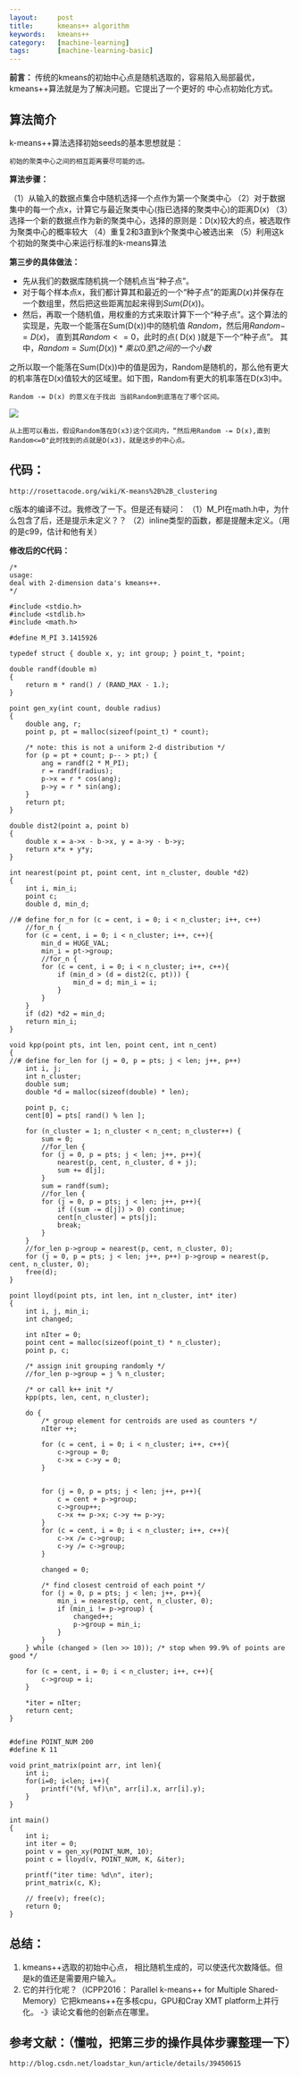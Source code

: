 ```yaml
---
layout:     post
title:      kmeans++ algorithm
keywords:   kmeans++
category:   [machine-learning]
tags:       [machine-learning-basic]
---
```


**前言：**
传统的kmeans的初始中心点是随机选取的，容易陷入局部最优，kmeans++算法就是为了解决问题。它提出了一个更好的
中心点初始化方式。

## 算法简介

 k-means++算法选择初始seeds的基本思想就是：

	初始的聚类中心之间的相互距离要尽可能的远。

**算法步骤：**

（1）从输入的数据点集合中随机选择一个点作为第一个聚类中心
（2）对于数据集中的每一个点x，计算它与最近聚类中心(指已选择的聚类中心)的距离D(x)
（3）选择一个新的数据点作为新的聚类中心，选择的原则是：D(x)较大的点，被选取作为聚类中心的概率较大
（4）重复2和3直到k个聚类中心被选出来
（5）利用这k个初始的聚类中心来运行标准的k-means算法

**第三步的具体做法：**
- 先从我们的数据库随机挑一个随机点当“种子点”。
-  对于每个样本点x，我们都计算其和最近的一个“种子点”的距离$D(x)$并保存在一个数组里，然后把这些距离加起来得到$Sum(D(x))$。
-  然后，再取一个随机值，用权重的方式来取计算下一个“种子点”。这个算法的实现是，先取一个能落在Sum(D(x))中的随机值 $Random$，然后用$Random -= D(x)$， 直到其$Random <= 0$，此时的点( D(x) )就是下一个“种子点”。
其中，$Random = Sum(D(x)) * 乘以0至1之间的一个小数$

之所以取一个能落在Sum(D(x))中的值是因为，Random是随机的，那么他有更大的机率落在D(x)值较大的区域里。如下图，Random有更大的机率落在D(x3)中。

	Random -= D(x) 的意义在于找出 当前Random到底落在了哪个区间。

![](/images/machine-learning/kmeans++.png)

	从上图可以看出，假设Random落在D(x3)这个区间内，“然后用Random -= D(x),直到Random<=0"此时找到的点就是D(x3)，就是这步的中心点。



## 代码：
	http://rosettacode.org/wiki/K-means%2B%2B_clustering

c版本的编译不过。我修改了一下。但是还有疑问：
（1）M_PI在math.h中，为什么包含了后，还是提示未定义？？
（2）inline类型的函数，都是提醒未定义。（用的是c99，估计和他有关）

**修改后的C代码：**

```
/*
usage:
deal with 2-dimension data's kmeans++.
*/

#include <stdio.h>
#include <stdlib.h>
#include <math.h>

#define M_PI 3.1415926

typedef struct { double x, y; int group; } point_t, *point;
 
double randf(double m)
{
	return m * rand() / (RAND_MAX - 1.);
}
 
point gen_xy(int count, double radius)
{
	double ang, r;
	point p, pt = malloc(sizeof(point_t) * count);
 
	/* note: this is not a uniform 2-d distribution */
	for (p = pt + count; p-- > pt;) {
		ang = randf(2 * M_PI);
		r = randf(radius);
		p->x = r * cos(ang);
		p->y = r * sin(ang);
	}
	return pt;
}
 
double dist2(point a, point b)
{
	double x = a->x - b->x, y = a->y - b->y;
	return x*x + y*y;
}
 
int nearest(point pt, point cent, int n_cluster, double *d2)
{
	int i, min_i;
	point c;
	double d, min_d;

//#	define for_n for (c = cent, i = 0; i < n_cluster; i++, c++)
	//for_n {
	for (c = cent, i = 0; i < n_cluster; i++, c++){
		min_d = HUGE_VAL;
		min_i = pt->group;
		//for_n {
		for (c = cent, i = 0; i < n_cluster; i++, c++){
			if (min_d > (d = dist2(c, pt))) {
				min_d = d; min_i = i;
			}
		}
	}
	if (d2) *d2 = min_d;
	return min_i;
}
 
void kpp(point pts, int len, point cent, int n_cent)
{
//#	define for_len for (j = 0, p = pts; j < len; j++, p++)
	int i, j;
	int n_cluster;
	double sum;
	double *d = malloc(sizeof(double) * len);
 
	point p, c;
	cent[0] = pts[ rand() % len ];

	for (n_cluster = 1; n_cluster < n_cent; n_cluster++) {
		sum = 0;
		//for_len {
		for (j = 0, p = pts; j < len; j++, p++){
			nearest(p, cent, n_cluster, d + j);
			sum += d[j];
		}
		sum = randf(sum);
		//for_len {
		for (j = 0, p = pts; j < len; j++, p++){
			if ((sum -= d[j]) > 0) continue;
			cent[n_cluster] = pts[j];
			break;
		}
	}
	//for_len p->group = nearest(p, cent, n_cluster, 0);
	for (j = 0, p = pts; j < len; j++, p++) p->group = nearest(p, cent, n_cluster, 0);
	free(d);
}
 
point lloyd(point pts, int len, int n_cluster, int* iter)
{
	int i, j, min_i;
	int changed;
 	
 	int nIter = 0;
	point cent = malloc(sizeof(point_t) * n_cluster);
	point p, c;
 
	/* assign init grouping randomly */
	//for_len p->group = j % n_cluster;
 
	/* or call k++ init */
	kpp(pts, len, cent, n_cluster);
 
	do {
		/* group element for centroids are used as counters */
		nIter ++; 

		for (c = cent, i = 0; i < n_cluster; i++, c++){
			c->group = 0; 
			c->x = c->y = 0;
		}
		

		for (j = 0, p = pts; j < len; j++, p++){
			c = cent + p->group;
			c->group++;
			c->x += p->x; c->y += p->y;
		}
		for (c = cent, i = 0; i < n_cluster; i++, c++){
		 	c->x /= c->group; 
		 	c->y /= c->group; 
		}
 
		changed = 0;

		/* find closest centroid of each point */
		for (j = 0, p = pts; j < len; j++, p++){
			min_i = nearest(p, cent, n_cluster, 0);
			if (min_i != p->group) {
				changed++;
				p->group = min_i;
			}
		}
	} while (changed > (len >> 10)); /* stop when 99.9% of points are good */

	for (c = cent, i = 0; i < n_cluster; i++, c++){
		c->group = i; 
	}

 	*iter = nIter;
	return cent;
}
 

#define POINT_NUM 200
#define K 11

void print_matrix(point arr, int len){
	int i;
	for(i=0; i<len; i++){
		printf("(%f, %f)\n", arr[i].x, arr[i].y);
	}
}

int main()
{
	int i;
	int iter = 0;
	point v = gen_xy(POINT_NUM, 10);
	point c = lloyd(v, POINT_NUM, K, &iter);

	printf("iter time: %d\n", iter);
	print_matrix(c, K);

	// free(v); free(c);
	return 0;
}

```

## 总结：
1. kmeans++选取的初始中心点， 相比随机生成的，可以使迭代次数降低。但是k的值还是需要用户输入。
2. 它的并行化呢？（ICPP2016： Parallel k-means++ for Multiple Shared-Memory）它把kmeans++在多核cpu，GPU和Cray XMT platform上并行化。
-》读论文看他的创新点在哪里。
 



## 参考文献：（懂啦，把第三步的操作具体步骤整理一下）
	http://blog.csdn.net/loadstar_kun/article/details/39450615


